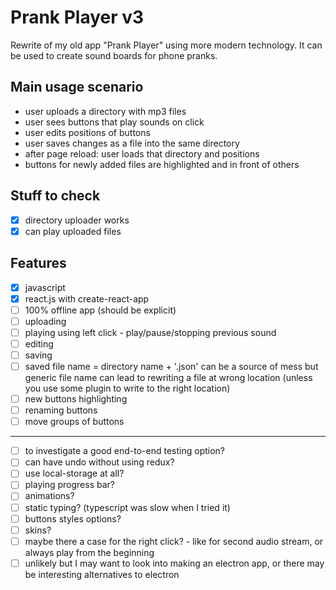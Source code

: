 # Prank Player v3

Rewrite of my old app "Prank Player" using more modern technology.
It can be used to create sound boards for phone pranks.

## Main usage scenario

- user uploads a directory with mp3 files
- user sees buttons that play sounds on click
- user edits positions of buttons
- user saves changes as a file into the same directory
- after page reload: user loads that directory and positions
- buttons for newly added files are highlighted and in front of others

## Stuff to check

- [x] directory uploader works
- [x] can play uploaded files

## Features

- [x] javascript
- [x] react.js with create-react-app
- [ ] 100% offline app (should be explicit)
- [ ] uploading
- [ ] playing using left click - play/pause/stopping previous sound
- [ ] editing
- [ ] saving
- [ ] saved file name = directory name + '.json'
      can be a source of mess but generic file name can lead to
      rewriting a file at wrong location
      (unless you use some plugin to write to the right location)
- [ ] new buttons highlighting
- [ ] renaming buttons
- [ ] move groups of buttons

---

- [ ] to investigate a good end-to-end testing option?
- [ ] can have undo without using redux?
- [ ] use local-storage at all?
- [ ] playing progress bar?
- [ ] animations?
- [ ] static typing? (typescript was slow when I tried it)
- [ ] buttons styles options?
- [ ] skins?
- [ ] maybe there a case for the right click? - like for second audio stream, or always play from the beginning
- [ ] unlikely but I may want to look into making an electron app,
      or there may be interesting alternatives to electron
